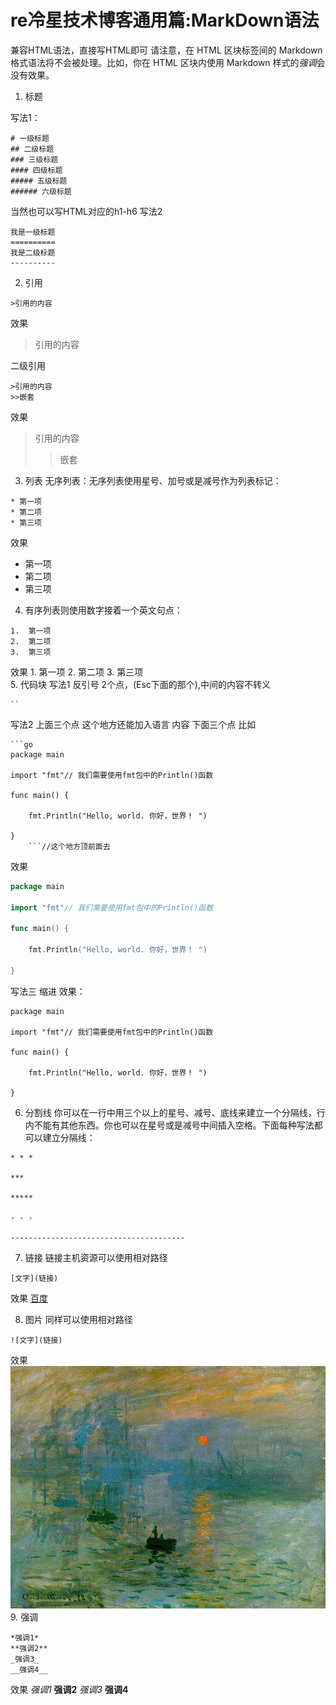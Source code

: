 # re冷星技术博客通用篇:MarkDown语法

兼容HTML语法，直接写HTML即可
请注意，在 HTML 区块标签间的 Markdown 格式语法将不会被处理。比如，你在 HTML 区块内使用 Markdown 样式的*强调*会没有效果。

1. 标题<span id="t1"></span>

写法1：
```
# 一级标题
## 二级标题
### 三级标题
#### 四级标题
##### 五级标题
###### 六级标题
```
当然也可以写HTML对应的h1-h6
写法2
```
我是一级标题
==========
我是二级标题
----------
```

2. 引用<span id="t2"></span>
```
>引用的内容
```
效果
>引用的内容

二级引用
```
>引用的内容
>>嵌套
```
效果
>引用的内容
>>嵌套

3.  列表<span id="t3"></span>
无序列表：无序列表使用星号、加号或是减号作为列表标记：
```
* 第一项
* 第二项
* 第三项
```
效果
* 第一项
* 第二项
* 第三项

4. 有序列表则使用数字接着一个英文句点：
```
1.  第一项
2.  第二项
3.  第三项
```
效果
    1.  第一项
    2.  第二项
    3.  第三项
    <br>
5.  代码块
写法1
反引号
2个点，(Esc下面的那个),中间的内容不转义
```
``
```
写法2
上面三个点 这个地方还能加入语言
内容
下面三个点
比如
```
```go
package main

import "fmt"// 我们需要使用fmt包中的Println()函数

func main() {

    fmt.Println("Hello, world. 你好，世界！ ")

}
    ```//这个地方顶前面去
```
效果
```go
package main

import "fmt"// 我们需要使用fmt包中的Println()函数

func main() {

    fmt.Println("Hello, world. 你好，世界！ ")

}
```
写法三
缩进
效果：

    package main

    import "fmt"// 我们需要使用fmt包中的Println()函数

    func main() {

        fmt.Println("Hello, world. 你好，世界！ ")

    }
6.  分割线
你可以在一行中用三个以上的星号、减号、底线来建立一个分隔线，行内不能有其他东西。你也可以在星号或是减号中间插入空格。下面每种写法都可以建立分隔线：
```
* * *

***

*****

- - -

---------------------------------------
```
7.  链接
链接主机资源可以使用相对路径
```
[文字](链接)
```
效果
[百度](www.baidu.com)

8.  图片
同样可以使用相对路径
```
![文字](链接)
```
效果
![日出](img/201512081035330998.jpg)
9.  强调
```
*强调1*
**强调2**
_强调3_
__强调4__
```
效果
*强调1*
**强调2**
_强调3_
__强调4__
